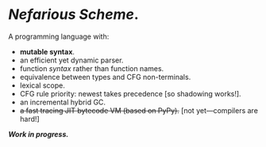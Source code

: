 _Nefarious Scheme_.
===================

A programming language with:

* **mutable syntax**.
* an efficient yet dynamic parser.
* function _syntax_ rather than function names.
* equivalence between types and CFG non-terminals.
* lexical scope.
* CFG rule priority: newest takes precedence [so shadowing works!].
* an incremental hybrid GC.
* ~~a fast tracing JIT bytecode VM (based on PyPy).~~ [not yet—compilers are hard!]

**_Work in progress._**

